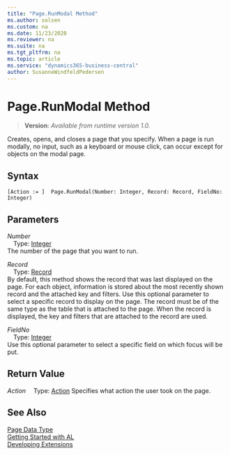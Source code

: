 ```yaml
---
title: "Page.RunModal Method"
ms.author: solsen
ms.custom: na
ms.date: 11/23/2020
ms.reviewer: na
ms.suite: na
ms.tgt_pltfrm: na
ms.topic: article
ms.service: "dynamics365-business-central"
author: SusanneWindfeldPedersen
---
```

[//]: # (START>DO_NOT_EDIT)
[//]: # (IMPORTANT:Do not edit any of the content between here and the END>DO_NOT_EDIT.)
[//]: # (Any modifications should be made in the .xml files in the ModernDev repo.)
# Page.RunModal Method
> **Version**: _Available from runtime version 1.0._

Creates, opens, and closes a page that you specify. When a page is run modally, no input, such as a keyboard or mouse click, can occur except for objects on the modal page.


## Syntax
```
[Action := ]  Page.RunModal(Number: Integer, Record: Record, FieldNo: Integer)
```
## Parameters
*Number*  
&emsp;Type: [Integer](../integer/integer-data-type.md)  
The number of the page that you want to run.
        
*Record*  
&emsp;Type: [Record](../record/record-data-type.md)  
By default, this method shows the record that was last displayed on the page. For each object, information is stored about the most recently shown record and the attached key and filters. Use this optional parameter to select a specific record to display on the page. The record must be of the same type as the table that is attached to the page. When the record is displayed, the key and filters that are attached to the record are used.
        
*FieldNo*  
&emsp;Type: [Integer](../integer/integer-data-type.md)  
Use this optional parameter to select a specific field on which focus will be put.  


## Return Value
*Action*
&emsp;Type: [Action](../action/action-option.md)
Specifies what action the user took on the page.


[//]: # (IMPORTANT: END>DO_NOT_EDIT)
## See Also
[Page Data Type](page-data-type.md)  
[Getting Started with AL](../../devenv-get-started.md)  
[Developing Extensions](../../devenv-dev-overview.md)